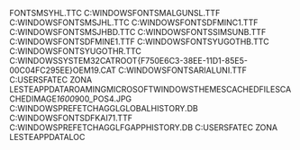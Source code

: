 \ F O N T S \ M S Y H L . T T C  
 C : \ W I N D O W S \ F O N T S \ M A L G U N S L . T T F  
 C : \ W I N D O W S \ F O N T S \ M S J H L . T T C  
 C : \ W I N D O W S \ F O N T S \ D F M I N C 1 . T T F  
 C : \ W I N D O W S \ F O N T S \ M S J H B D . T T C  
 C : \ W I N D O W S \ F O N T S \ S I M S U N B . T T F  
 C : \ W I N D O W S \ F O N T S \ D F M I N E 1 . T T F  
 C : \ W I N D O W S \ F O N T S \ Y U G O T H B . T T C  
 C : \ W I N D O W S \ F O N T S \ Y U G O T H R . T T C  
 C : \ W I N D O W S \ S Y S T E M 3 2 \ C A T R O O T \ { F 7 5 0 E 6 C 3 - 3 8 E E - 1 1 D 1 - 8 5 E 5 - 0 0 C 0 4 F C 2 9 5 E E } \ O E M 1 9 . C A T  
 C : \ W I N D O W S \ F O N T S \ A R I A L U N I . T T F  
 C : \ U S E R S \ F A T E C   Z O N A   L E S T E \ A P P D A T A \ R O A M I N G \ M I C R O S O F T \ W I N D O W S \ T H E M E S \ C A C H E D F I L E S \ C A C H E D I M A G E _ 1 6 0 0 _ 9 0 0 _ P O S 4 . J P G  
 C : \ W I N D O W S \ P R E F E T C H \ A G G L G L O B A L H I S T O R Y . D B  
 C : \ W I N D O W S \ F O N T S \ D F K A I 7 1 . T T F  
 C : \ W I N D O W S \ P R E F E T C H \ A G G L F G A P P H I S T O R Y . D B  
 C : \ U S E R S \ F A T E C   Z O N A   L E S T E \ A P P D A T A \ L O C 